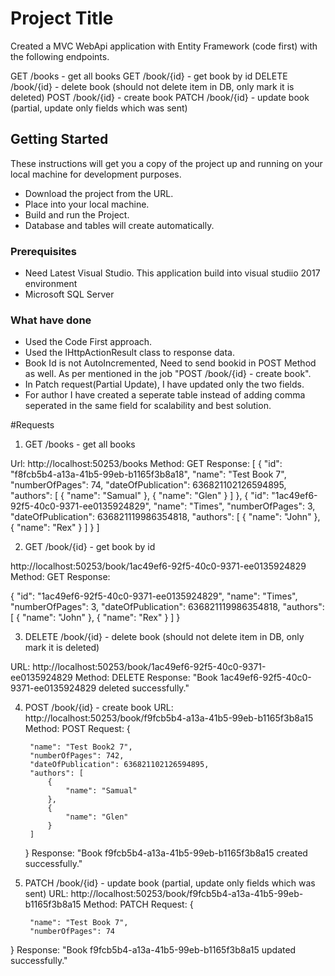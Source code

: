 ﻿# Project Title

Created a MVC WebApi application with Entity Framework (code first) with the following endpoints.

GET /books - get all books
GET /book/{id} - get book by id
DELETE /book/{id} - delete book (should not delete item in DB, only mark it is deleted)
POST /book/{id} - create book
PATCH /book/{id} - update book (partial, update only fields which was sent)

## Getting Started

These instructions will get you a copy of the project up and running on your local machine for development purposes.
* Download the project from the URL.
* Place into your local machine.
* Build and run the Project.
* Database and tables will create automatically.

### Prerequisites

* Need Latest Visual Studio. This application build into visual studiio 2017 environment
* Microsoft SQL Server

### What have done

* Used the Code First approach.
* Used the IHttpActionResult class to response data.
* Book Id is not AutoIncremented, Need to send bookid in POST Method as well. As per mentioned in the job "POST /book/{id} - create book".
* In Patch request(Partial Update), I have updated only the two fields.
* For author I have created a seperate table instead of adding comma seperated in the same field for scalability and best solution.

#Requests 

1. GET /books - get all books

Url: http://localhost:50253/books
Method: GET
Response: [
    {
        "id": "f8fcb5b4-a13a-41b5-99eb-b1165f3b8a18",
        "name": "Test Book 7",
        "numberOfPages": 74,
        "dateOfPublication": 636821102126594895,
        "authors": [
            {
                "name": "Samual"
            },
            {
                "name": "Glen"
            }
        ]
    },
    {
        "id": "1ac49ef6-92f5-40c0-9371-ee0135924829",
        "name": "Times",
        "numberOfPages": 3,
        "dateOfPublication": 636821119986354818,
        "authors": [
            {
                "name": "John"
            },
            {
                "name": "Rex"
            }
        ]
    }
]

2.  GET /book/{id} - get book by id

http://localhost:50253/book/1ac49ef6-92f5-40c0-9371-ee0135924829
Method: GET
Response:

{
    "id": "1ac49ef6-92f5-40c0-9371-ee0135924829",
    "name": "Times",
    "numberOfPages": 3,
    "dateOfPublication": 636821119986354818,
    "authors": [
        {
            "name": "John"
        },
        {
            "name": "Rex"
        }
    ]
}

3. DELETE /book/{id} - delete book (should not delete item in DB, only mark it is deleted)

URL: http://localhost:50253/book/1ac49ef6-92f5-40c0-9371-ee0135924829
Method: DELETE
Response:
"Book 1ac49ef6-92f5-40c0-9371-ee0135924829 deleted successfully."


4. POST /book/{id} - create book
URL: http://localhost:50253/book/f9fcb5b4-a13a-41b5-99eb-b1165f3b8a15
Method: POST
Request: 
{
      
        "name": "Test Book2 7",
        "numberOfPages": 742,
        "dateOfPublication": 636821102126594895,
        "authors": [
            {
                "name": "Samual"
            },
            {
                "name": "Glen"
            }
        ]
    }
Response: 
"Book f9fcb5b4-a13a-41b5-99eb-b1165f3b8a15 created successfully."


5. PATCH /book/{id} - update book (partial, update only fields which was sent)
URL: http://localhost:50253/book/f9fcb5b4-a13a-41b5-99eb-b1165f3b8a15
Method: PATCH
Request: 
 {
      
        "name": "Test Book 7",
        "numberOfPages": 74
        
 }
Response: 
"Book f9fcb5b4-a13a-41b5-99eb-b1165f3b8a15 updated successfully."


